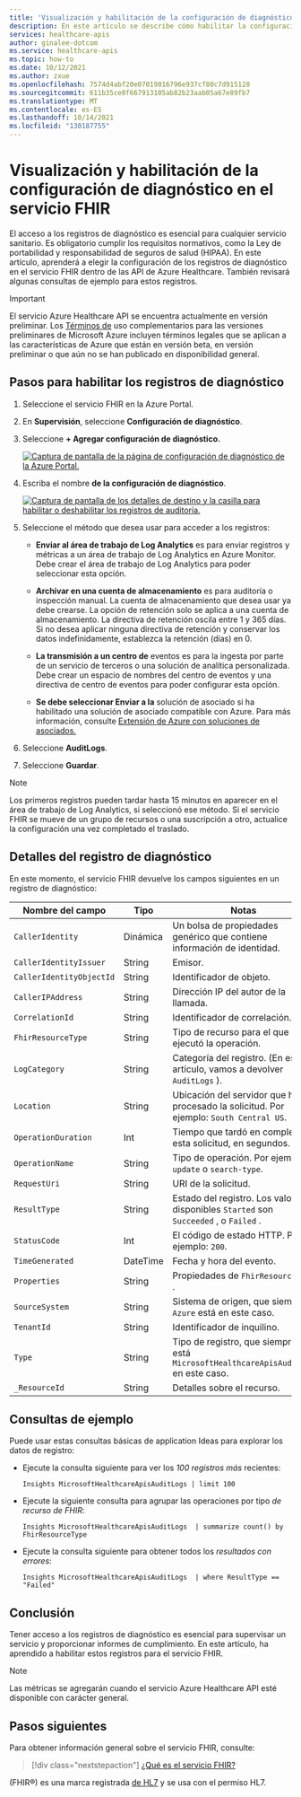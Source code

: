 ```yaml
---
title: 'Visualización y habilitación de la configuración de diagnóstico en el servicio FHIR: API de Azure Healthcare'
description: En este artículo se describe cómo habilitar la configuración de diagnóstico en el servicio FHIR y revisar algunas consultas de ejemplo para los registros de auditoría.
services: healthcare-apis
author: ginalee-dotcom
ms.service: healthcare-apis
ms.topic: how-to
ms.date: 10/12/2021
ms.author: zxue
ms.openlocfilehash: 7574d4abf20e07019016796e937cf80c7d915128
ms.sourcegitcommit: 611b35ce0f667913105ab82b23aab05a67e89fb7
ms.translationtype: MT
ms.contentlocale: es-ES
ms.lasthandoff: 10/14/2021
ms.locfileid: "130187755"
---
```

# <a name="view-and-enable-diagnostic-settings-in-the-fhir-service"></a>Visualización y habilitación de la configuración de diagnóstico en el servicio FHIR

El acceso a los registros de diagnóstico es esencial para cualquier servicio sanitario. Es obligatorio cumplir los requisitos normativos, como la Ley de portabilidad y responsabilidad de seguros de salud (HIPAA). En este artículo, aprenderá a elegir la configuración de los registros de diagnóstico en el servicio FHIR dentro de las API de Azure Healthcare. También revisará algunas consultas de ejemplo para estos registros.

> [!IMPORTANT]
> El servicio Azure Healthcare API se encuentra actualmente en versión preliminar. Los [Términos de](https://azure.microsoft.com/support/legal/preview-supplemental-terms/) uso complementarios para las versiones preliminares de Microsoft Azure incluyen términos legales que se aplican a las características de Azure que están en versión beta, en versión preliminar o que aún no se han publicado en disponibilidad general.

## <a name="steps-to-enable-diagnostic-logs"></a>Pasos para habilitar los registros de diagnóstico

1. Seleccione el servicio FHIR en la Azure Portal.

2. En **Supervisión**, seleccione **Configuración de diagnóstico**.

3. Seleccione **+ Agregar configuración de diagnóstico.**

   [![Captura de pantalla de la página de configuración de diagnóstico de la Azure Portal. ](media/diagnostic-logs/fhir-diagnostic-settings-screen.png) ](media/diagnostic-logs/fhir-diagnostic-settings-screen.png#lightbox)

4. Escriba el nombre **de la configuración de diagnóstico**.
 
   [![Captura de pantalla de los detalles de destino y la casilla para habilitar o deshabilitar los registros de auditoría. ](media/diagnostic-logs/fhir-diagnostic-settings-add.png) ](media/diagnostic-logs/fhir-diagnostic-settings-add.png#lightbox)

5. Seleccione el método que desea usar para acceder a los registros:

   - **Enviar al área de trabajo de Log Analytics** es para enviar registros y métricas a un área de trabajo de Log Analytics en Azure Monitor. Debe crear el área de trabajo de Log Analytics para poder seleccionar esta opción.
   
   - **Archivar en una cuenta de almacenamiento** es para auditoría o inspección manual. La cuenta de almacenamiento que desea usar ya debe crearse. La opción de retención solo se aplica a una cuenta de almacenamiento. La directiva de retención oscila entre 1 y 365 días. Si no desea aplicar ninguna directiva de retención y conservar los datos indefinidamente, establezca la retención (días) en 0.

   - **La transmisión a un centro de** eventos es para la ingesta por parte de un servicio de terceros o una solución de analítica personalizada. Debe crear un espacio de nombres del centro de eventos y una directiva de centro de eventos para poder configurar esta opción.
   
   - **Se debe seleccionar Enviar a la** solución de asociado si ha habilitado una solución de asociado compatible con Azure. Para más información, consulte [Extensión de Azure con soluciones de asociados.](../../partner-solutions/overview.md)

6. Seleccione **AuditLogs**.

7. Seleccione **Guardar**.

> [!NOTE]
> Los primeros registros pueden tardar hasta 15 minutos en aparecer en el área de trabajo de Log Analytics, si seleccionó ese método. Si el servicio FHIR se mueve de un grupo de recursos o una suscripción a otro, actualice la configuración una vez completado el traslado.


## <a name="diagnostic-log-details"></a>Detalles del registro de diagnóstico

En este momento, el servicio FHIR devuelve los campos siguientes en un registro de diagnóstico:

|Nombre del campo|Tipo|Notas|
|----------|----|-----|
|`CallerIdentity` |Dinámica|Un bolsa de propiedades genérico que contiene información de identidad.|
|`CallerIdentityIssuer` | String| Emisor.|
|`CallerIdentityObjectId` | String| Identificador de objeto.|
|`CallerIPAddress` | String| Dirección IP del autor de la llamada.|
|`CorrelationId` | String| Identificador de correlación.|
|`FhirResourceType` | String| Tipo de recurso para el que se ejecutó la operación.|
|`LogCategory` | String| Categoría del registro. (En este artículo, vamos a devolver `AuditLogs` ).|
|`Location` | String| Ubicación del servidor que ha procesado la solicitud. Por ejemplo: `South Central US`.|
|`OperationDuration` | Int| Tiempo que tardó en completar esta solicitud, en segundos.|
|`OperationName` | String| Tipo de operación. Por ejemplo, `update` o `search-type`.|
|`RequestUri` | String| URI de la solicitud.|
|`ResultType` | String| Estado del registro. Los valores disponibles `Started` son `Succeeded` , o `Failed` .|
|`StatusCode` | Int| El código de estado HTTP. Por ejemplo: `200`.|
|`TimeGenerated` | DateTime| Fecha y hora del evento.|
|`Properties` | String| Propiedades de `FhirResourceType` .|
|`SourceSystem` | String| Sistema de origen, que siempre `Azure` está en este caso.|
|`TenantId` | String | Identificador de inquilino.|
|`Type` | String| Tipo de registro, que siempre está `MicrosoftHealthcareApisAuditLog` en este caso.|
|`_ResourceId` | String| Detalles sobre el recurso.|       
        
## <a name="sample-queries"></a>Consultas de ejemplo

Puede usar estas consultas básicas de application Ideas para explorar los datos de registro:

- Ejecute la consulta siguiente para ver los *100 registros más* recientes:

  `Insights
  MicrosoftHealthcareApisAuditLogs
  | limit 100`

- Ejecute la siguiente consulta para agrupar las operaciones por tipo *de recurso de FHIR*:

  `Insights
  MicrosoftHealthcareApisAuditLogs 
  | summarize count() by FhirResourceType`

- Ejecute la consulta siguiente para obtener todos los *resultados con errores*:

  `Insights
  MicrosoftHealthcareApisAuditLogs 
  | where ResultType == "Failed"`   

## <a name="conclusion"></a>Conclusión

Tener acceso a los registros de diagnóstico es esencial para supervisar un servicio y proporcionar informes de cumplimiento. En este artículo, ha aprendido a habilitar estos registros para el servicio FHIR. 

> [!NOTE]
> Las métricas se agregarán cuando el servicio Azure Healthcare API esté disponible con carácter general.

## <a name="next-steps"></a>Pasos siguientes

Para obtener información general sobre el servicio FHIR, consulte:

>[!div class="nextstepaction"]
>[¿Qué es el servicio FHIR?](overview.md)   

(FHIR&#174;) es una marca registrada [de HL7](https://hl7.org/fhir/) y se usa con el permiso HL7.
